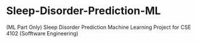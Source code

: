 # Sleep-Disorder-Prediction-ML
(ML Part Only) Sleep Disorder Prediction Machine Learning Project for CSE 4102 (Sofftware Engineering)
